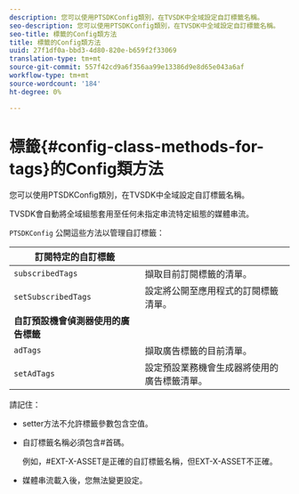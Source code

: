 ```yaml
---
description: 您可以使用PTSDKConfig類別，在TVSDK中全域設定自訂標籤名稱。
seo-description: 您可以使用PTSDKConfig類別，在TVSDK中全域設定自訂標籤名稱。
seo-title: 標籤的Config類方法
title: 標籤的Config類方法
uuid: 27f1df0a-bbd3-4d80-820e-b659f2f33069
translation-type: tm+mt
source-git-commit: 557f42cd9a6f356aa99e13386d9e8d65e043a6af
workflow-type: tm+mt
source-wordcount: '184'
ht-degree: 0%

---
```



# 標籤{#config-class-methods-for-tags}的Config類方法

您可以使用PTSDKConfig類別，在TVSDK中全域設定自訂標籤名稱。

TVSDK會自動將全域組態套用至任何未指定串流特定組態的媒體串流。

`PTSDKConfig` 公開這些方法以管理自訂標籤：

| **訂閱特定的自訂標籤** |  |
|---|---|
| `subscribedTags` | 擷取目前訂閱標籤的清單。 |
| `setSubscribedTags` | 設定將公開至應用程式的訂閱標籤清單。 |
| **自訂預設機會偵測器使用的廣告標籤** |
| `adTags` | 擷取廣告標籤的目前清單。 |
| `setAdTags` | 設定預設業務機會生成器將使用的廣告標籤清單。 |


請記住：

* setter方法不允許標籤參數包含空值。
* 自訂標籤名稱必須包含#首碼。

   例如，#EXT-X-ASSET是正確的自訂標籤名稱，但EXT-X-ASSET不正確。
* 媒體串流載入後，您無法變更設定。